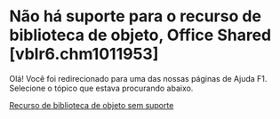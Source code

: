 
# Não há suporte para o recurso de biblioteca de objeto, Office Shared [vblr6.chm1011953]

Olá! Você foi redirecionado para uma das nossas páginas de Ajuda F1. Selecione o tópico que estava procurando abaixo.

[Recurso de biblioteca de objeto sem suporte](http://msdn.microsoft.com/library/3b667038-2e39-0246-2a69-73b7a79d046f%28Office.15%29.aspx)

